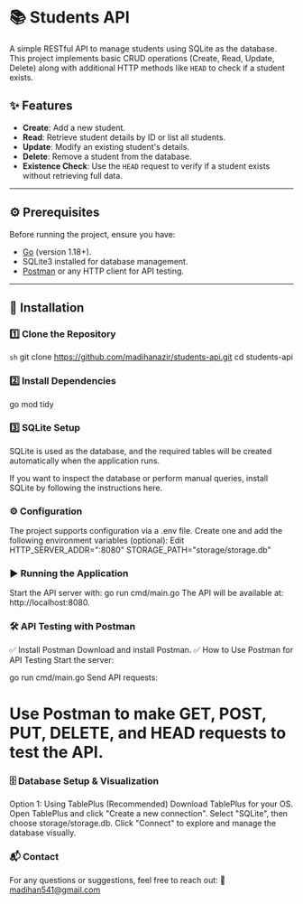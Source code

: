 # 📚 Students API

A simple RESTful API to manage students using SQLite as the database. This project implements basic CRUD operations (Create, Read, Update, Delete) along with additional HTTP methods like `HEAD` to check if a student exists.

## ✨ Features  

- **Create**: Add a new student.  
- **Read**: Retrieve student details by ID or list all students.  
- **Update**: Modify an existing student's details.  
- **Delete**: Remove a student from the database.  
- **Existence Check**: Use the `HEAD` request to verify if a student exists without retrieving full data.  

---
## ⚙️ Prerequisites  

Before running the project, ensure you have:  

- [Go](https://golang.org/doc/install) (version 1.18+).  
- SQLite3 installed for database management.  
- [Postman](https://www.postman.com/) or any HTTP client for API testing.  

---
## 🚀 Installation  

### 1️⃣ Clone the Repository  

```sh```
git clone https://github.com/madihanazir/students-api.git
cd students-api
### 2️⃣ Install Dependencies

go mod tidy

### 3️⃣ SQLite Setup
SQLite is used as the database, and the required tables will be created automatically when the application runs.

If you want to inspect the database or perform manual queries, install SQLite by following the instructions here.

### ⚙️ Configuration
The project supports configuration via a .env file. Create one and add the following environment variables (optional):
Edit
HTTP_SERVER_ADDR=":8080"
STORAGE_PATH="storage/storage.db"

### ▶️ Running the Application
Start the API server with:
go run cmd/main.go
The API will be available at: http://localhost:8080.

### 🛠️ API Testing with Postman
✅ Install Postman
Download and install Postman.
✅ How to Use Postman for API Testing
Start the server:


go run cmd/main.go
Send API requests:

# Use Postman to make GET, POST, PUT, DELETE, and HEAD requests to test the API.
### 🗄️ Database Setup & Visualization
Option 1: Using TablePlus (Recommended)
Download TablePlus for your OS.
Open TablePlus and click "Create a new connection".
Select "SQLite", then choose storage/storage.db.
Click "Connect" to explore and manage the database visually.
### 📬 Contact
For any questions or suggestions, feel free to reach out:
📧 madihan541@gmail.com

